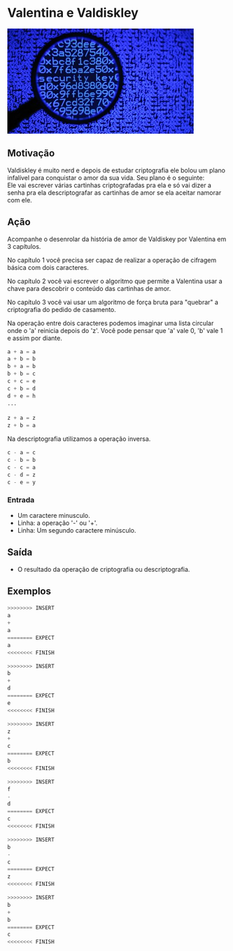 # Valentina e Valdiskley

![_](cover.jpg)

## Motivação

Valdiskley é muito nerd e depois de estudar criptografia ele bolou um plano infalível para conquistar o amor da sua vida. Seu plano é o seguinte:  
Ele vai escrever várias cartinhas criptografadas pra ela e só vai dizer a senha pra ela descriptografar as cartinhas de amor se ela aceitar namorar com ele.

## Ação

Acompanhe o desenrolar da história de amor de Valdiskey por Valentina em 3 capítulos.

No capítulo 1 você precisa ser capaz de realizar a operação de cifragem básica com dois caracteres.

No capítulo 2 você vai escrever o algoritmo que permite a Valentina usar a chave para descobrir o conteúdo das cartinhas de amor.

No capítulo 3 você vai usar um algoritmo de força bruta para "quebrar" a criptografia do pedido de casamento.

Na operação entre dois caracteres podemos imaginar uma lista circular onde o 'a' reinicia depois do 'z'. Você pode pensar que 'a' vale 0, 'b' vale 1 e assim por diante.

``` py
a + a = a 
a + b = b   
b + a = b 
b + b = c 
c + c = e 
c + b = d 
d + e = h
...

z + a = z
z + b = a
```

Na descriptografia utilizamos a operação inversa.

``` py
c - a = c
c - b = b
c - c = a
c - d = z
c - e = y  
```

### Entrada

* Um caractere minusculo.
* Linha: a operação '-' ou '+'.
* Linha: Um segundo caractere minúsculo.

## Saída

* O resultado da operação de criptografia ou descriptografia.  

## Exemplos

``` py
>>>>>>>> INSERT
a
+
a
======== EXPECT
a
<<<<<<<< FINISH
```

```py
>>>>>>>> INSERT
b
+
d
======== EXPECT
e
<<<<<<<< FINISH
```

```py
>>>>>>>> INSERT
z
+
c
======== EXPECT
b
<<<<<<<< FINISH
```

```py
>>>>>>>> INSERT
f
-
d
======== EXPECT
c
<<<<<<<< FINISH
```

```py
>>>>>>>> INSERT
b
-
c
======== EXPECT
z
<<<<<<<< FINISH
```

```py
>>>>>>>> INSERT
b
+
b
======== EXPECT
c
<<<<<<<< FINISH
```
